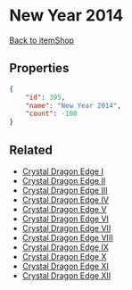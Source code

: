 # New Year 2014

<no description available>

[Back to itemShop](../item-shops.md)

## Properties

```json
{
    "id": 395,
    "name": "New Year 2014",
    "count": -100
}
```

## Related

- [Crystal Dragon Edge I](../items/11428-crystal-dragon-edge-i.md)
- [Crystal Dragon Edge II](../items/11429-crystal-dragon-edge-ii.md)
- [Crystal Dragon Edge III](../items/11430-crystal-dragon-edge-iii.md)
- [Crystal Dragon Edge IV](../items/11431-crystal-dragon-edge-iv.md)
- [Crystal Dragon Edge V](../items/11432-crystal-dragon-edge-v.md)
- [Crystal Dragon Edge VI](../items/11433-crystal-dragon-edge-vi.md)
- [Crystal Dragon Edge VII](../items/11434-crystal-dragon-edge-vii.md)
- [Crystal Dragon Edge VIII](../items/11435-crystal-dragon-edge-viii.md)
- [Crystal Dragon Edge IX](../items/11436-crystal-dragon-edge-ix.md)
- [Crystal Dragon Edge X](../items/11437-crystal-dragon-edge-x.md)
- [Crystal Dragon Edge XI](../items/11438-crystal-dragon-edge-xi.md)
- [Crystal Dragon Edge XII](../items/11439-crystal-dragon-edge-xii.md)

